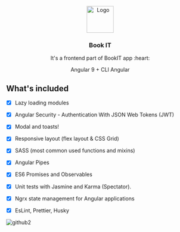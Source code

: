<p align="center">
  <a href="https://angular.io/">
    <img src="https://www.angularexampleapp.com/assets/images/angular.svg" alt="Logo" width=72 height=72>
  </a>
  <h3 align="center">Book IT</h3>
<p align="center">
    It's a frontend part of BookIT app :heart:
</p>
<p align="center">
    Angular 9 + CLI Angular
</p>


## What's included

- [x] Lazy loading modules
- [x] Angular Security - Authentication With JSON Web Tokens (JWT)
- [x] Modal and toasts!
- [x] Responsive layout (flex layout & CSS Grid)
- [x] SASS (most common used functions and mixins)
- [x] Angular Pipes
- [x] ES6 Promises and Observables
- [x] Unit tests with Jasmine and Karma (Spectator). 
- [x] Ngrx state management for Angular applications
- [x] EsLint, Prettier, Husky


![github2](https://user-images.githubusercontent.com/44218667/75094967-40db8000-5590-11ea-9aac-e8566c5a9c07.gif)
